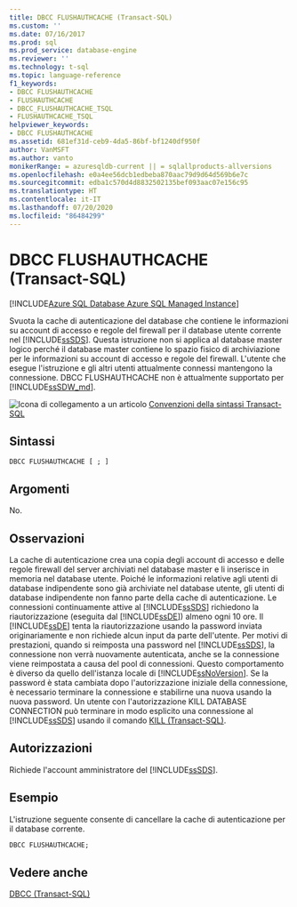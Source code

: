 ```yaml
---
title: DBCC FLUSHAUTHCACHE (Transact-SQL)
ms.custom: ''
ms.date: 07/16/2017
ms.prod: sql
ms.prod_service: database-engine
ms.reviewer: ''
ms.technology: t-sql
ms.topic: language-reference
f1_keywords:
- DBCC FLUSHAUTHCACHE
- FLUSHAUTHCACHE
- DBCC_FLUSHAUTHCACHE_TSQL
- FLUSHAUTHCACHE_TSQL
helpviewer_keywords:
- DBCC FLUSHAUTHCACHE
ms.assetid: 681ef31d-ceb9-4da5-86bf-bf1240df950f
author: VanMSFT
ms.author: vanto
monikerRange: = azuresqldb-current || = sqlallproducts-allversions
ms.openlocfilehash: e0a4ee56dcb1edbeba870aac79d9d64d569b6e7c
ms.sourcegitcommit: edba1c570d4d8832502135bef093aac07e156c95
ms.translationtype: HT
ms.contentlocale: it-IT
ms.lasthandoff: 07/20/2020
ms.locfileid: "86484299"
---
```

# <a name="dbcc-flushauthcache-transact-sql"></a>DBCC FLUSHAUTHCACHE (Transact-SQL)

[!INCLUDE[Azure SQL Database Azure SQL Managed Instance](../../includes/applies-to-version/asdb-asdbmi.md)]

Svuota la cache di autenticazione del database che contiene le informazioni su account di accesso e regole del firewall per il database utente corrente nel [!INCLUDE[ssSDS](../../includes/sssds-md.md)]. Questa istruzione non si applica al database master logico perché il database master contiene lo spazio fisico di archiviazione per le informazioni su account di accesso e regole del firewall. L'utente che esegue l'istruzione e gli altri utenti attualmente connessi mantengono la connessione. DBCC FLUSHAUTHCACHE non è attualmente supportato per [!INCLUDE[ssSDW_md](../../includes/sssdw-md.md)].
 
![Icona di collegamento a un articolo](../../database-engine/configure-windows/media/topic-link.gif "Icona di collegamento a un articolo") [Convenzioni della sintassi Transact-SQL](../../t-sql/language-elements/transact-sql-syntax-conventions-transact-sql.md)
  
## <a name="syntax"></a>Sintassi  
  
```syntaxsql
DBCC FLUSHAUTHCACHE [ ; ]  
```

## <a name="arguments"></a>Argomenti  
No.
  
## <a name="remarks"></a>Osservazioni  
La cache di autenticazione crea una copia degli account di accesso e delle regole firewall del server archiviati nel database master e li inserisce in memoria nel database utente.  Poiché le informazioni relative agli utenti di database indipendente sono già archiviate nel database utente, gli utenti di database indipendente non fanno parte della cache di autenticazione.
Le connessioni continuamente attive al [!INCLUDE[ssSDS](../../includes/sssds-md.md)] richiedono la riautorizzazione (eseguita dal [!INCLUDE[ssDE](../../includes/ssde-md.md)]) almeno ogni 10 ore. Il [!INCLUDE[ssDE](../../includes/ssde-md.md)] tenta la riautorizzazione usando la password inviata originariamente e non richiede alcun input da parte dell'utente. Per motivi di prestazioni, quando si reimposta una password nel [!INCLUDE[ssSDS](../../includes/sssds-md.md)], la connessione non verrà nuovamente autenticata, anche se la connessione viene reimpostata a causa del pool di connessioni. Questo comportamento è diverso da quello dell'istanza locale di [!INCLUDE[ssNoVersion](../../includes/ssnoversion-md.md)]. Se la password è stata cambiata dopo l'autorizzazione iniziale della connessione, è necessario terminare la connessione e stabilirne una nuova usando la nuova password. Un utente con l'autorizzazione KILL DATABASE CONNECTION può terminare in modo esplicito una connessione al [!INCLUDE[ssSDS](../../includes/sssds-md.md)] usando il comando [KILL &#40;Transact-SQL&#41;](../../t-sql/language-elements/kill-transact-sql.md).
  
## <a name="permissions"></a>Autorizzazioni  
Richiede l'account amministratore del [!INCLUDE[ssSDS](../../includes/sssds-md.md)].
  
## <a name="example"></a>Esempio  
L'istruzione seguente consente di cancellare la cache di autenticazione per il database corrente.
  
```sql
DBCC FLUSHAUTHCACHE;  
```  
  
## <a name="see-also"></a>Vedere anche  
[DBCC &#40;Transact-SQL&#41;](../../t-sql/database-console-commands/dbcc-transact-sql.md)
  
